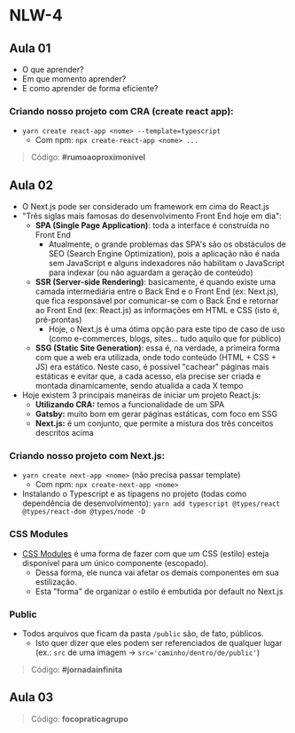 # NLW-4

## Aula 01

- O que aprender?
- Em que momento aprender?
- E como aprender de forma eficiente?

### Criando nosso projeto com CRA (create react app):

- `yarn create react-app <nome> --template=typescript`
  - Com npm: `npx create-react-app <nome> ...`

> Código: **#rumoaoproximonivel**

## Aula 02

- O Next.js pode ser considerado um framework em cima do React.js
- "Três siglas mais famosas do desenvolvimento Front End hoje em dia":
  - **SPA (Single Page Application)**: toda a interface é construída no Front End
    - Atualmente, o grande problemas das SPA's são os obstáculos de SEO (Search Engine Optimization), pois a aplicação não é nada sem JavaScript e alguns indexadores não habilitam o JavaScript para indexar (ou não aguardam a geração de conteúdo)
  - **SSR (Server-side Rendering)**: basicamente, é quando existe uma camada intermediária entre o Back End e o Front End (ex: Next.js), que fica responsável por comunicar-se com o Back End e retornar ao Front End (ex: React.js) as informações em HTML e CSS (isto é, pré-prontas)
    - Hoje, o Next.js é uma ótima opção para este tipo de caso de uso (como e-commerces, blogs, sites... tudo aquilo que for público)
  - **SSG (Static Site Generation)**: essa é, na verdade, a primeira forma com que a web era utilizada, onde todo conteúdo (HTML + CSS + JS) era estático. Neste caso, é possível "cachear" páginas mais estáticas e evitar que, a cada acesso, ela precise ser criada e montada dinamicamente, sendo atualida a cada X tempo
- Hoje existem 3 principais maneiras de iniciar um projeto React.js:
  - **Utilizando CRA:** temos a funcionalidade de um SPA
  - **Gatsby:** muito bom em gerar páginas estáticas, com foco em SSG
  - **Next.js:** é um conjunto, que permite a mistura dos três conceitos descritos acima

### Criando nosso projeto com Next.js:

- `yarn create next-app <nome>` (não precisa passar template)
  - Com npm: `npx create-next-app <nome>`
- Instalando o Typescript e as tipagens no projeto (todas como dependência de desenvolvimento):
  `yarn add typescript @types/react @types/react-dom @types/node -D`

### CSS Modules

- [CSS Modules](https://github.com/css-modules/css-modules) é uma forma de fazer com que um CSS (estilo) esteja disponível para um único componente (escopado).
  - Dessa forma, ele nunca vai afetar os demais componentes em sua estilização.
  - Esta "forma" de organizar o estilo é embutida por default no Next.js

### Public

- Todos arquivos que ficam da pasta `/public` são, de fato, públicos.
  - Isto quer dizer que eles podem ser referenciados de qualquer lugar (ex.: `src` de uma imagem -> `src='caminho/dentro/de/public'`)

> Código: **#jornadainfinita**

## Aula 03

> Código: **focopraticagrupo**
